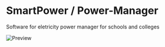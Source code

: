 # SmartPower / Power-Manager
Software for eletricity power manager for schools and colleges

![Preview](https://github.com/wbhaese/smartEnergy---PHP-and-JS/blob/master/20200627_153420.gif)
